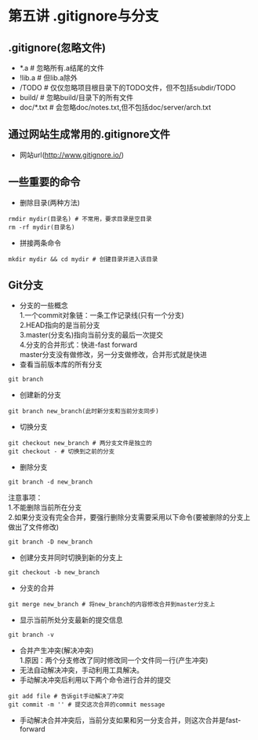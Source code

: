# 第五讲 .gitignore与分支
## .gitignore(忽略文件)
- *.a # 忽略所有.a结尾的文件
- !lib.a # 但lib.a除外
- /TODO # 仅仅忽略项目根目录下的TODO文件，但不包括subdir/TODO
- build/ # 忽略build/目录下的所有文件
- doc/*.txt # 会忽略doc/notes.txt,但不包括doc/server/arch.txt 

## 通过网站生成常用的.gitignore文件
- 网站url(http://www.gitignore.io/)


## 一些重要的命令
- 删除目录(两种方法)
```
rmdir mydir(目录名) # 不常用，要求目录是空目录
rm -rf mydir(目录名)
```
- 拼接两条命令
```
mkdir mydir && cd mydir # 创建目录并进入该目录
```

## Git分支
- 分支的一些概念  
1.一个commit对象链：一条工作记录线(只有一个分支)  
2.HEAD指向的是当前分支  
3.master(分支名)指向当前分支的最后一次提交  
4.分支的合并形式：快进-fast forward  
master分支没有做修改，另一分支做修改，合并形式就是快进
- 查看当前版本库的所有分支
```
git branch
```
- 创建新的分支
```
git branch new_branch(此时新分支和当前分支同步)
```
- 切换分支
```
git checkout new_branch # 两分支文件是独立的
git checkout - # 切换到之前的分支
```
- 删除分支
```
git branch -d new_branch 
```
注意事项：  
1.不能删除当前所在分支  
2.如果分支没有完全合并，要强行删除分支需要采用以下命令(要被删除的分支上做出了文件修改)
```
git branch -D new_branch 
```
- 创建分支并同时切换到新的分支上
```
git checkout -b new_branch
```

- 分支的合并
```
git merge new_branch # 将new_branch的内容修改合并到master分支上
```
- 显示当前所处分支最新的提交信息
```
git branch -v
```
- 合并产生冲突(解决冲突)  
1.原因：两个分支修改了同时修改同一个文件同一行(产生冲突)
- 无法自动解决冲突，手动利用工具解决。
- 手动解决冲突后利用以下两个命令进行合并的提交
```
git add file # 告诉git手动解决了冲突
git commit -m '' # 提交这次合并的commit message
```
- 手动解决合并冲突后，当前分支如果和另一分支合并，则这次合并是fast-forward

